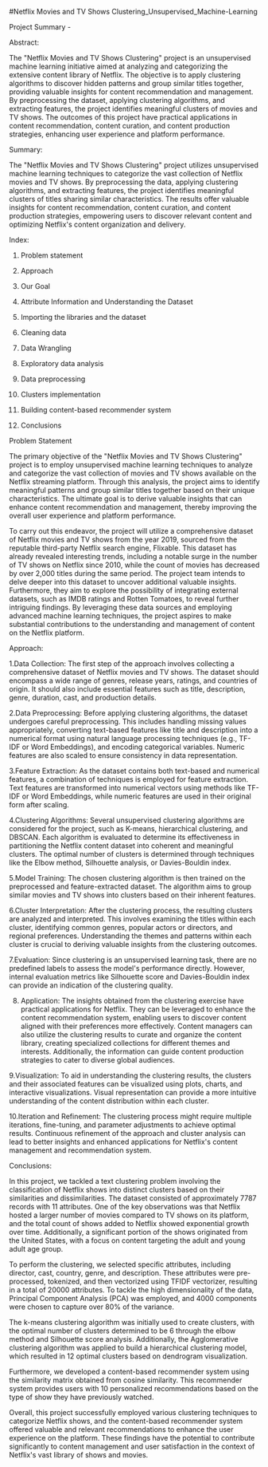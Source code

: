 #Netflix Movies and TV Shows Clustering_Unsupervised_Machine-Learning


Project Summary -

Abstract:

The "Netflix Movies and TV Shows Clustering" project is an unsupervised machine learning initiative aimed at analyzing and categorizing the extensive content library of Netflix. The objective is to apply clustering algorithms to discover hidden patterns and group similar titles together, providing valuable insights for content recommendation and management. By preprocessing the dataset, applying clustering algorithms, and extracting features, the project identifies meaningful clusters of movies and TV shows. The outcomes of this project have practical applications in content recommendation, content curation, and content production strategies, enhancing user experience and platform performance.

Summary:

The "Netflix Movies and TV Shows Clustering" project utilizes unsupervised machine learning techniques to categorize the vast collection of Netflix movies and TV shows. By preprocessing the data, applying clustering algorithms, and extracting features, the project identifies meaningful clusters of titles sharing similar characteristics. The results offer valuable insights for content recommendation, content curation, and content production strategies, empowering users to discover relevant content and optimizing Netflix's content organization and delivery.

Index:

1. Problem statement

2. Approach

3. Our Goal

4. Attribute Information and Understanding the Dataset

5. Importing the libraries and the dataset

6. Cleaning data

7. Data Wrangling

8. Exploratory data analysis

9. Data preprocessing

10. Clusters implementation

11.  Building content-based recommender system

12. Conclusions



 Problem Statement

The primary objective of the "Netflix Movies and TV Shows Clustering" project is to employ unsupervised machine learning techniques to analyze and categorize the vast collection of movies and TV shows available on the Netflix streaming platform. Through this analysis, the project aims to identify meaningful patterns and group similar titles together based on their unique characteristics. The ultimate goal is to derive valuable insights that can enhance content recommendation and management, thereby improving the overall user experience and platform performance.

To carry out this endeavor, the project will utilize a comprehensive dataset of Netflix movies and TV shows from the year 2019, sourced from the reputable third-party Netflix search engine, Flixable. This dataset has already revealed interesting trends, including a notable surge in the number of TV shows on Netflix since 2010, while the count of movies has decreased by over 2,000 titles during the same period. The project team intends to delve deeper into this dataset to uncover additional valuable insights. Furthermore, they aim to explore the possibility of integrating external datasets, such as IMDB ratings and Rotten Tomatoes, to reveal further intriguing findings. By leveraging these data sources and employing advanced machine learning techniques, the project aspires to make substantial contributions to the understanding and management of content on the Netflix platform.

Approach:

1.Data Collection: The first step of the approach involves collecting a comprehensive dataset of Netflix movies and TV shows. The dataset should encompass a wide range of genres, release years, ratings, and countries of origin. It should also include essential features such as title, description, genre, duration, cast, and production details.

2.Data Preprocessing: Before applying clustering algorithms, the dataset undergoes careful preprocessing. This includes handling missing values appropriately, converting text-based features like title and description into a numerical format using natural language processing techniques (e.g., TF-IDF or Word Embeddings), and encoding categorical variables. Numeric features are also scaled to ensure consistency in data representation.

3.Feature Extraction: As the dataset contains both text-based and numerical features, a combination of techniques is employed for feature extraction. Text features are transformed into numerical vectors using methods like TF-IDF or Word Embeddings, while numeric features are used in their original form after scaling.

4.Clustering Algorithms: Several unsupervised clustering algorithms are considered for the project, such as K-means, hierarchical clustering, and DBSCAN. Each algorithm is evaluated to determine its effectiveness in partitioning the Netflix content dataset into coherent and meaningful clusters. The optimal number of clusters is determined through techniques like the Elbow method, Silhouette analysis, or Davies-Bouldin index.

5.Model Training: The chosen clustering algorithm is then trained on the preprocessed and feature-extracted dataset. The algorithm aims to group similar movies and TV shows into clusters based on their inherent features.

6.Cluster Interpretation: After the clustering process, the resulting clusters are analyzed and interpreted. This involves examining the titles within each cluster, identifying common genres, popular actors or directors, and regional preferences. Understanding the themes and patterns within each cluster is crucial to deriving valuable insights from the clustering outcomes.

7.Evaluation: Since clustering is an unsupervised learning task, there are no predefined labels to assess the model's performance directly. However, internal evaluation metrics like Silhouette score and Davies-Bouldin index can provide an indication of the clustering quality.

8. Application: The insights obtained from the clustering exercise have practical applications for Netflix. They can be leveraged to enhance the content recommendation system, enabling users to discover content aligned with their preferences more effectively. Content managers can also utilize the clustering results to curate and organize the content library, creating specialized collections for different themes and interests. Additionally, the information can guide content production strategies to cater to diverse global audiences.

9.Visualization: To aid in understanding the clustering results, the clusters and their associated features can be visualized using plots, charts, and interactive visualizations. Visual representation can provide a more intuitive understanding of the content distribution within each cluster.

10.Iteration and Refinement: The clustering process might require multiple iterations, fine-tuning, and parameter adjustments to achieve optimal results. Continuous refinement of the approach and cluster analysis can lead to better insights and enhanced applications for Netflix's content management and recommendation system.

Conclusions:

In this project, we tackled a text clustering problem involving the classification of Netflix shows into distinct clusters based on their similarities and dissimilarities. The dataset consisted of approximately 7787 records with 11 attributes. One of the key observations was that Netflix hosted a larger number of movies compared to TV shows on its platform, and the total count of shows added to Netflix showed exponential growth over time. Additionally, a significant portion of the shows originated from the United States, with a focus on content targeting the adult and young adult age group.

To perform the clustering, we selected specific attributes, including director, cast, country, genre, and description. These attributes were pre-processed, tokenized, and then vectorized using TFIDF vectorizer, resulting in a total of 20000 attributes. To tackle the high dimensionality of the data, Principal Component Analysis (PCA) was employed, and 4000 components were chosen to capture over 80% of the variance.

The k-means clustering algorithm was initially used to create clusters, with the optimal number of clusters determined to be 6 through the elbow method and Silhouette score analysis. Additionally, the Agglomerative clustering algorithm was applied to build a hierarchical clustering model, which resulted in 12 optimal clusters based on dendrogram visualization.

Furthermore, we developed a content-based recommender system using the similarity matrix obtained from cosine similarity. This recommender system provides users with 10 personalized recommendations based on the type of show they have previously watched.

Overall, this project successfully employed various clustering techniques to categorize Netflix shows, and the content-based recommender system offered valuable and relevant recommendations to enhance the user experience on the platform. These findings have the potential to contribute significantly to content management and user satisfaction in the context of Netflix's vast library of shows and movies.
